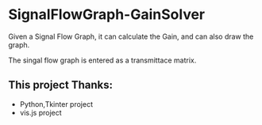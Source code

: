 # SignalFlowGraph-GainSolver

Given a Signal Flow Graph, it can calculate the Gain, and can also draw the graph.

The singal flow graph is entered as a transmittace matrix.

## This project Thanks:
+ Python,Tkinter project
+ vis.js project

